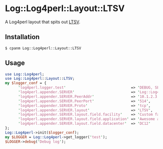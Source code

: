 Log::Log4perl::Layout::LTSV
===========================

A Log4perl layout that spits out [LTSV](http://ltsv.org/).

Installation
------------

    $ cpanm Log::Log4perl::Layout::LTSV

Usage
-----

```perl
use Log::Log4perl;
use Log::Log4perl::Layout::LTSV;
my $logger_conf = {
      'log4perl.logger.test'                              => 'DEBUG, SERVER',
      'log4perl.appender.SERVER'                          => 'Log::Log4perl::Appender::Socket',
      'log4perl.appender.SERVER.PeerAddr'                 => '10.1.2.3',
      'log4perl.appender.SERVER.PeerPort'                 => '514',
      'log4perl.appender.SERVER.Proto'                    => 'tcp',
      'log4perl.appender.SERVER.layout'                   => 'LTSV',
      'log4perl.appender.SERVER.layout.field.facility'    => 'Custom facility',
      'log4perl.appender.SERVER.layout.field.application' => 'Awesome application',
      'log4perl.appender.SERVER.layout.field.datacenter'  => 'DC12'
};
Log::Log4perl->init($logger_conf);
my $LOGGER = Log::Log4perl->get_logger('test');
$LOGGER->debug('Debug log');
```
